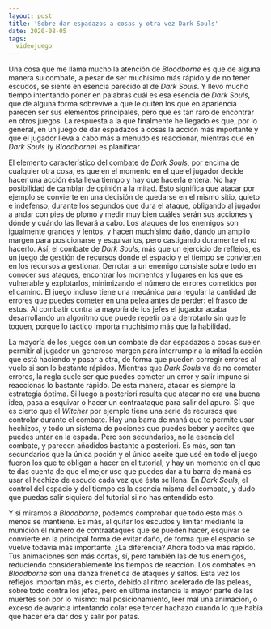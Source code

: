 ```yaml
---
layout: post
title: 'Sobre dar espadazos a cosas y otra vez Dark Souls'
date: 2020-08-05
tags:
  videojuego
---
```

Una cosa que me llama mucho la atención de *Bloodborne* es que de alguna manera su combate, a pesar de ser muchísimo más rápido y de no tener escudos, se siente en esencia parecido al de *Dark Souls*. Y llevo mucho tiempo intentando poner en palabras cuál es esa esencia de *Dark Souls*, que de alguna forma sobrevive a que le quiten los que en apariencia parecen ser sus elementos principales, pero que es tan raro de encontrar en otros juegos. La respuesta a la que finalmente he llegado es que, por lo general, en un juego de dar espadazos a cosas la acción más importante y que el jugador lleva a cabo más a menudo es reaccionar, mientras que en *Dark Souls* (y *Bloodborne*) es planificar.

El elemento característico del combate de *Dark Souls*, por encima de cualquier otra cosa, es que en el momento en el que el jugador decide hacer una acción ésta lleva tiempo y hay que hacerla entera. No hay posibilidad de cambiar de opinión a la mitad. Esto significa que atacar por ejemplo se convierte en una decisión de quedarse en el mismo sitio, quieto e indefenso, durante los segundos que dura el ataque, obligando al jugador a andar con pies de plomo y medir muy bien cuáles serán sus acciones y dónde y cuándo las llevará a cabo. Los ataques de los enemigos son igualmente grandes y lentos, y hacen muchísimo daño, dándo un amplio margen para posicionarse y esquivarlos, pero castigando duramente el no hacerlo. Así, el combate de *Dark Souls*, más que un ejercicio de reflejos, es un juego de gestión de recursos donde el espacio y el tiempo se convierten en los recursos a gestionar. Derrotar a un enemigo consiste sobre todo en conocer sus ataques, encontrar los momentos y lugares en los que es vulnerable y explotarlos, minimizando el número de errores cometidos por el camino. El juego incluso tiene una mecánica para regular la cantidad de errores que puedes cometer en una pelea antes de perder: el frasco de estus. Al combatir contra la mayoría de los jefes el jugador acaba desarrollando un algoritmo que puede repetir para derrotarlo sin que le toquen, porque lo táctico importa muchísimo más que la habilidad.

La mayoría de los juegos con un combate de dar espadazos a cosas suelen permitir al jugador un generoso margen para interrumpir a la mitad la acción que está haciendo y pasar a otra, de forma que pueden corregir errores al vuelo si son lo bastante rápidos. Mientras que *Dark Souls* va de no cometer errores, la regla suele ser que puedes cometer un error y salir impune si reaccionas lo bastante rápido. De esta manera, atacar es siempre la estrategia óptima. Si luego a posteriori resulta que atacar no era una buena idea, pasa a esquivar o hacer un contraataque para salir del apuro. Sí que es cierto que el *Witcher* por ejemplo tiene una serie de recursos que controlar durante el combate. Hay una barra de maná que te permite usar hechizos, y todo un sistema de pociones que puedes beber y aceites que puedes untar en la espada. Pero son secundarios, no la esencia del combate, y parecen añadidos bastante a posteriori. Es más, son tan secundarios que la única poción y el único aceite que usé en todo el juego fueron los que te obligan a hacer en el tutorial, y hay un momento en el que te das cuenta de que el mejor uso que puedes dar a tu barra de maná es usar el hechizo de escudo cada vez que ésta se llena. En *Dark Souls*, el control del espacio y del tiempo es la esencia misma del combate, y dudo que puedas salir siquiera del tutorial si no has entendido esto.

Y si miramos a *Bloodborne*, podemos comprobar que todo esto más o menos se mantiene. Es más, al quitar los escudos y limitar mediante la munición el número de contraataques que se pueden hacer, esquivar se convierte en la principal forma de evitar daño, de forma que el espacio se vuelve todavía más importante. ¿La diferencia? Ahora todo va más rápido. Tus animaciones son más cortas, sí, pero también las de tus enemigos, reduciendo considerablemente los tiempos de reacción. Los combates en *Bloodborne* son una danza frenética de ataques y saltos. Esta vez los reflejos importan más, es cierto, debido al ritmo acelerado de las peleas, sobre todo contra los jefes, pero en última instancia la mayor parte de las muertes son por lo mismo: mal posicionamiento, leer mal una animación, o exceso de avaricia intentando colar ese tercer hachazo cuando lo que había que hacer era dar dos y salir por patas.
